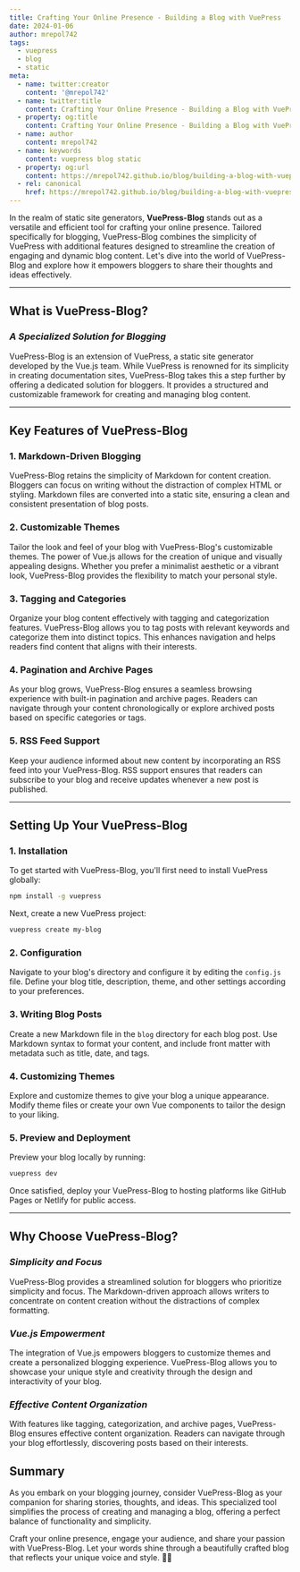 ```yaml
---
title: Crafting Your Online Presence - Building a Blog with VuePress
date: 2024-01-06
author: mrepol742
tags:
  - vuepress
  - blog
  - static
meta:
  - name: twitter:creator
    content: '@mrepol742'
  - name: twitter:title
    content: Crafting Your Online Presence - Building a Blog with VuePress
  - property: og:title
    content: Crafting Your Online Presence - Building a Blog with VuePress
  - name: author
    content: mrepol742
  - name: keywords
    content: vuepress blog static
  - property: og:url
    content: https://mrepol742.github.io/blog/building-a-blog-with-vuepress/
  - rel: canonical
    href: https://mrepol742.github.io/blog/building-a-blog-with-vuepress/
---
```



In the realm of static site generators, **VuePress-Blog** stands out as a versatile and efficient tool for crafting your online presence. Tailored specifically for blogging, VuePress-Blog combines the simplicity of VuePress with additional features designed to streamline the creation of engaging and dynamic blog content. Let's dive into the world of VuePress-Blog and explore how it empowers bloggers to share their thoughts and ideas effectively.

---

## **What is VuePress-Blog?**

### *A Specialized Solution for Blogging*

VuePress-Blog is an extension of VuePress, a static site generator developed by the Vue.js team. While VuePress is renowned for its simplicity in creating documentation sites, VuePress-Blog takes this a step further by offering a dedicated solution for bloggers. It provides a structured and customizable framework for creating and managing blog content.

---

## **Key Features of VuePress-Blog**

### 1. **Markdown-Driven Blogging**

VuePress-Blog retains the simplicity of Markdown for content creation. Bloggers can focus on writing without the distraction of complex HTML or styling. Markdown files are converted into a static site, ensuring a clean and consistent presentation of blog posts.

### 2. **Customizable Themes**

Tailor the look and feel of your blog with VuePress-Blog's customizable themes. The power of Vue.js allows for the creation of unique and visually appealing designs. Whether you prefer a minimalist aesthetic or a vibrant look, VuePress-Blog provides the flexibility to match your personal style.

### 3. **Tagging and Categories**

Organize your blog content effectively with tagging and categorization features. VuePress-Blog allows you to tag posts with relevant keywords and categorize them into distinct topics. This enhances navigation and helps readers find content that aligns with their interests.

### 4. **Pagination and Archive Pages**

As your blog grows, VuePress-Blog ensures a seamless browsing experience with built-in pagination and archive pages. Readers can navigate through your content chronologically or explore archived posts based on specific categories or tags.

### 5. **RSS Feed Support**

Keep your audience informed about new content by incorporating an RSS feed into your VuePress-Blog. RSS support ensures that readers can subscribe to your blog and receive updates whenever a new post is published.

---

## **Setting Up Your VuePress-Blog**

### 1. **Installation**

To get started with VuePress-Blog, you'll first need to install VuePress globally:

```bash
npm install -g vuepress
```

Next, create a new VuePress project:

```bash
vuepress create my-blog
```

### 2. **Configuration**

Navigate to your blog's directory and configure it by editing the `config.js` file. Define your blog title, description, theme, and other settings according to your preferences.

### 3. **Writing Blog Posts**

Create a new Markdown file in the `blog` directory for each blog post. Use Markdown syntax to format your content, and include front matter with metadata such as title, date, and tags.

### 4. **Customizing Themes**

Explore and customize themes to give your blog a unique appearance. Modify theme files or create your own Vue components to tailor the design to your liking.

### 5. **Preview and Deployment**

Preview your blog locally by running:

```bash
vuepress dev
```

Once satisfied, deploy your VuePress-Blog to hosting platforms like GitHub Pages or Netlify for public access.

---

## **Why Choose VuePress-Blog?**

### *Simplicity and Focus*

VuePress-Blog provides a streamlined solution for bloggers who prioritize simplicity and focus. The Markdown-driven approach allows writers to concentrate on content creation without the distractions of complex formatting.

### *Vue.js Empowerment*

The integration of Vue.js empowers bloggers to customize themes and create a personalized blogging experience. VuePress-Blog allows you to showcase your unique style and creativity through the design and interactivity of your blog.

### *Effective Content Organization*

With features like tagging, categorization, and archive pages, VuePress-Blog ensures effective content organization. Readers can navigate through your blog effortlessly, discovering posts based on their interests.

## **Summary**

As you embark on your blogging journey, consider VuePress-Blog as your companion for sharing stories, thoughts, and ideas. This specialized tool simplifies the process of creating and managing a blog, offering a perfect balance of functionality and simplicity.

Craft your online presence, engage your audience, and share your passion with VuePress-Blog. Let your words shine through a beautifully crafted blog that reflects your unique voice and style. 📝✨
